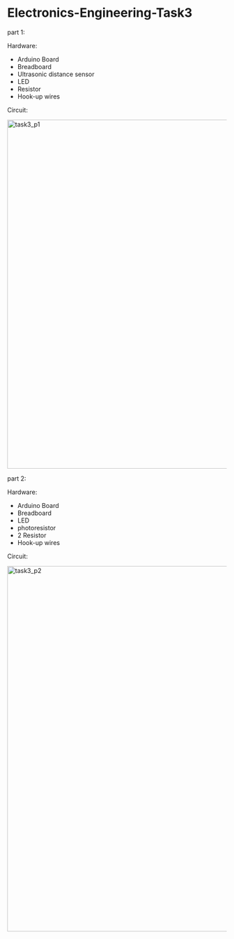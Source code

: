 # Electronics-Engineering-Task3
part 1:

Hardware:
- Arduino Board
- Breadboard
- Ultrasonic distance sensor
- LED
- Resistor
- Hook-up wires
  
Circuit:

<img width="799" alt="task3_p1" src="https://github.com/LuluwaM/Electronics-Engineering-Task3/assets/113927014/34e8e399-f0f3-4542-8de9-c6c47678e3e5">

part 2: 
 
Hardware:

- Arduino Board
- Breadboard
- LED
- photoresistor
- 2 Resistor
- Hook-up wires

Circuit:

<img width="837" alt="task3_p2" src="https://github.com/LuluwaM/Electronics-Engineering-Task3/assets/113927014/17685806-ab5e-4585-af02-909499d4b5ea">
